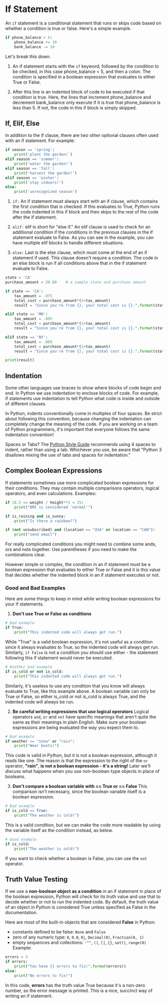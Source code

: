 # If Statement
An `if` statement is a conditional statement that runs or skips code based on whether a condition is true or false. Here's a simple example.

```python
if phone_balance < 5:
    phone_balance += 10
    bank_balance -= 10
```

Let's break this down.

1. An if statement starts with the `if` keyword, followed by the condition to be checked, in this case phone_balance < 5, and then a colon. The condition is specified in a boolean expression that evaluates to either True or False.

2. After this line is an indented block of code to be executed if that condition is true. Here, the lines that increment phone_balance and decrement bank_balance only execute if it is true that phone_balance is less than 5. If not, the code in this if block is simply skipped.

## If, Elif, Else
In addition to the if clause, there are two other optional clauses often used with an if statement. For example:

```python
if season == 'spring':
    print('plant the garden!')
elif season == 'summer':
    print('water the garden!')
elif season == 'fall':
    print('harvest the garden!')
elif season == 'winter':
    print('stay indoors!')
else:
    print('unrecognized season')
```

1. `if:` An if statement must always start with an if clause, which contains the first condition that is checked. If this evaluates to True, Python runs the code indented in this if block and then skips to the rest of the code after the if statement.

2. `elif:` elif is short for "else if." An elif clause is used to check for an additional condition if the conditions in the previous clauses in the if statement evaluate to False. As you can see in the example, you can have multiple elif blocks to handle different situations.

3. `else:` Last is the else clause, which must come at the end of an if statement if used. This clause doesn't require a condition. The code in an else block is run if all conditions above that in the if statement evaluate to False.

```python
state = 'CA'
purchase_amount = 20.00    # a sample state and purchase amount

if state == 'CA':
    tax_amount = .075
    total_cost = purchase_amount*(1+tax_amount)
    result = "Since you're from {}, your total cost is {}.".format(state, total_cost)

elif state == 'MN':
    tax_amount = .095
    total_cost = purchase_amount*(1+tax_amount)
    result = "Since you're from {}, your total cost is {}.".format(state, total_cost)

elif state == 'NY':
    tax_amount = .089
    total_cost = purchase_amount*(1+tax_amount)
    result = "Since you're from {}, your total cost is {}.".format(state, total_cost)

print(result)
```

## Indentation
Some other languages use braces to show where blocks of code begin and end. In Python we use indentation to enclose blocks of code. For example, if statements use indentation to tell Python what code is inside and outside of different clauses.

In Python, indents conventionally come in multiples of four spaces. Be strict about following this convention, because changing the indentation can completely change the meaning of the code. If you are working on a team of Python programmers, it's important that everyone follows the same indentation convention!

Spaces or Tabs?
The [Python Style Guide](https://www.python.org/dev/peps/pep-0008/#tabs-or-spaces) recommends using 4 spaces to indent, rather than using a tab. Whichever you use, be aware that "Python 3 disallows mixing the use of tabs and spaces for indentation."

## Complex Boolean Expressions
If statements sometimes use more complicated boolean expressions for their conditions. They may contain multiple comparisons operators, logical operators, and even calculations. Examples:

```python
if 18.5 <= weight / height**2 < 25:
    print("BMI is considered 'normal'")

if is_raining and is_sunny:
    print("Is there a rainbow?")

if (not unsubscribed) and (location == "USA" or location == "CAN"):
    print("send email")
```

For really complicated conditions you might need to combine some ands, ors and nots together. Use parentheses if you need to make the combinations clear.

However simple or complex, the condition in an if statement must be a boolean expression that evaluates to either True or False and it is this value that decides whether the indented block in an if statement executes or not.

### Good and Bad Examples
Here are some things to keep in mind while writing boolean expressions for your if statements.

1. **Don't use True or False as conditions**

```python
# Bad example
if True:
    print("This indented code will always get run.")
```
While "True" is a valid boolean expression, it's not useful as a condition since it always evaluates to True, so the indented code will always get run. Similarly, `if False` is not a condition you should use either - the statement following this if statement would never be executed.

```python
# Another bad example
if is_cold or not is_cold:
    print("This indented code will always get run.")
```
Similarly, it's useless to use any condition that you know will always evaluate to True, like this example above. A boolean variable can only be True or False, so either is_cold or not is_cold is always True, and the indented code will always be run.

2. **Be careful writing expressions that use logical operators**
Logical operators `and`, `or` and `not` have specific meanings that aren't quite the same as their meanings in plain English. Make sure your boolean expressions are being evaluated the way you expect them to.

```python
# Bad example
if weather == "snow" or "rain":
    print("Wear boots!")
```

This code is valid in Python, but it is not a boolean expression, although it reads like one. The reason is that the expression to the right of the `or` operator, **"rain"**, **is not a boolean expression - it's a string!** Later we'll discuss what happens when you use non-boolean-type objects in place of booleans.

3. **Don't compare a boolean variable with == True or == False**
This comparison isn’t necessary, since the boolean variable itself is a boolean expression.

```python
# Bad example
if is_cold == True:
    print("The weather is cold!")
```
This is a valid condition, but we can make the code more readable by using the variable itself as the condition instead, as below.

```python
# Good example
if is_cold:
    print("The weather is cold!")
```

If you want to check whether a boolean is False, you can use the `not` operator.

## Truth Value Testing
If we use a **non-boolean object as a condition** in an if statement in place of the boolean expression, Python will check for its truth value and use that to decide whether or not to run the indented code. By default, the truth value of an object in Python is considered True unless specified as False in the documentation.

Here are most of the built-in objects that are considered **False** in Python:

- constants defined to be false: `None` and `False`
- zero of any numeric type: `0`, `0.0`, `0j`, `Decimal(0)`, `Fraction(0, 1)`
- empty sequences and collections: `'""`, `()`, `[]`, `{}`, `set()`, `range(0)`
Example:

```python
errors = 3
if errors:
    print("You have {} errors to fix!".format(errors))
else:
    print("No errors to fix!")
```
In this code, **errors** has the truth value True because it's a non-zero number, so the error message is printed. This is a nice, succinct way of writing an if statement.
